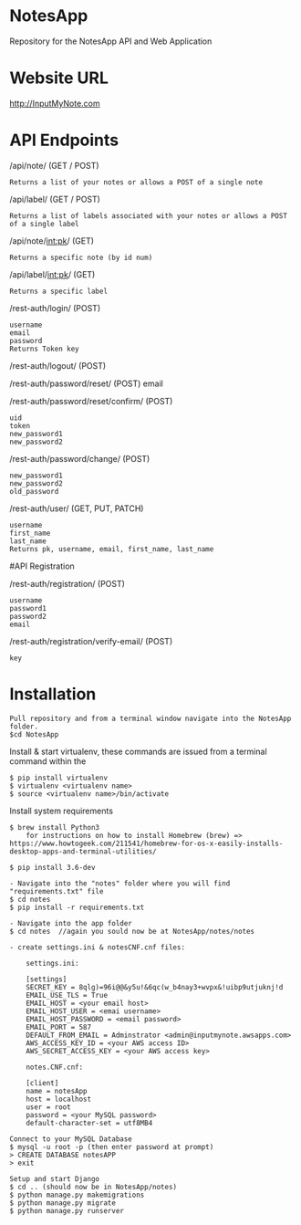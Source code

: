 # NotesApp
Repository for the NotesApp API and Web Application

# Website URL
http://InputMyNote.com

# API Endpoints

/api/note/  (GET / POST)

    Returns a list of your notes or allows a POST of a single note
    
/api/label/ (GET / POST) 

    Returns a list of labels associated with your notes or allows a POST of a single label
    
/api/note/<int:pk>/ (GET) 

    Returns a specific note (by id num) 
   
/api/label/<int:pk>/ (GET)

    Returns a specific label
    
/rest-auth/login/ (POST) 

    username
    email
    password
    Returns Token key
    
/rest-auth/logout/ (POST)

/rest-auth/password/reset/ (POST)
    email
    
/rest-auth/password/reset/confirm/ (POST)

    uid
    token
    new_password1
    new_password2

/rest-auth/password/change/ (POST)

    new_password1
    new_password2
    old_password
    
/rest-auth/user/ (GET, PUT, PATCH)

    username
    first_name
    last_name
    Returns pk, username, email, first_name, last_name
    


#API Registration

/rest-auth/registration/ (POST)

    username
    password1
    password2
    email
    
/rest-auth/registration/verify-email/ (POST)

    key
    
# Installation

    Pull repository and from a terminal window navigate into the NotesApp folder.
    $cd NotesApp

Install & start virtualenv, these commands are issued from a terminal command within the 
    
    $ pip install virtualenv
    $ virtualenv <virtualenv name>
    $ source <virtualenv name>/bin/activate
    
Install system requirements

    $ brew install Python3
        for instructions on how to install Homebrew (brew) => https://www.howtogeek.com/211541/homebrew-for-os-x-easily-installs-desktop-apps-and-terminal-utilities/
        
    $ pip install 3.6-dev
    
    - Navigate into the "notes" folder where you will find "requirements.txt" file
    $ cd notes
    $ pip install -r requirements.txt
    
    - Navigate into the app folder
    $ cd notes  //again you sould now be at NotesApp/notes/notes
    
    - create settings.ini & notesCNF.cnf files:
    
        settings.ini:
        
        [settings]
        SECRET_KEY = 8qlg)=96i@@&y5u!&6qc(w_b4nay3+wvpx&!uibp9utjuknj!d
        EMAIL_USE_TLS = True
        EMAIL_HOST = <your email host>
        EMAIL_HOST_USER = <emai username>
        EMAIL_HOST_PASSWORD = <email password>
        EMAIL_PORT = 587
        DEFAULT_FROM_EMAIL = Adminstrator <admin@inputmynote.awsapps.com>
        AWS_ACCESS_KEY_ID = <your AWS access ID>
        AWS_SECRET_ACCESS_KEY = <your AWS access key>
        
        notes.CNF.cnf:
        
        [client]
        name = notesApp
        host = localhost
        user = root
        password = <your MySQL password>
        default-character-set = utf8MB4
    
    Connect to your MySQL Database
    $ mysql -u root -p (then enter password at prompt)
    > CREATE DATABASE notesAPP
    > exit
    
    Setup and start Django 
    $ cd .. (should now be in NotesApp/notes)
    $ python manage.py makemigrations
    $ python manage.py migrate
    $ python manage.py runserver
    

